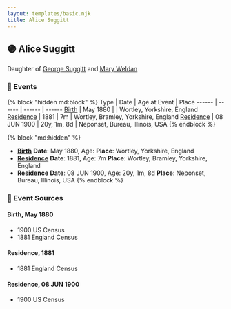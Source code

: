 ```yaml
---
layout: templates/basic.njk
title: Alice Suggitt
---
```

## 🟣 Alice Suggitt

Daughter of [George Suggitt](/people/4/48171276) and [Mary Weldan](/people/1/18538354)

### 📆 Events

{% block "hidden md:block" %}
Type | Date | Age at Event | Place
------ | ------ | ------ | ------
[Birth](#event-event-2) | May 1880 |  | Wortley, Yorkshire, England
[Residence](#event-event-0) | 1881 | 7m | Wortley, Bramley, Yorkshire, England
[Residence](#event-event-1) | 08 JUN 1900 | 20y, 1m, 8d | Neponset, Bureau, Illinois, USA
{% endblock %}

{% block "md:hidden" %}
- **[Birth](#event-event-2)**
**Date**: May 1880, Age:
**Place**: Wortley, Yorkshire, England
- **[Residence](#event-event-0)**
**Date**: 1881, Age: 7m
**Place**: Wortley, Bramley, Yorkshire, England
- **[Residence](#event-event-1)**
**Date**: 08 JUN 1900, Age: 20y, 1m, 8d
**Place**: Neponset, Bureau, Illinois, USA
{% endblock %}

### 📰 Event Sources

#### <a id="event-event-2"></a> Birth, May 1880
* 1900 US Census
* 1881 England Census

#### <a id="event-event-0"></a> Residence, 1881
* 1881 England Census

#### <a id="event-event-1"></a> Residence, 08 JUN 1900
* 1900 US Census